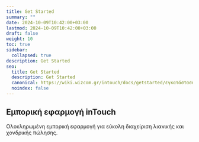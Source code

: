 ```yaml
---
title: Get Started
summary: ""
date: 2024-10-09T10:42:00+03:00
lastmod: 2024-10-09T10:42:00+03:00
draft: false
weight: 10
toc: true
sidebar:
  collapsed: true
description: Get Started
seo:
  title: Get Started
  description: Get Started
  canonical: https://wiki.wizcom.gr/intouch/docs/getstarted/εγκατάσταση-προαπαιτούμενου-λογισμικού/
  noindex: false
---
```

## Εμπορική εφαρμογή inTouch

Ολοκληρωμένη εμπορική εφαρμογή για εύκολη διαχείριση λιανικής και χονδρικής πώλησης.
